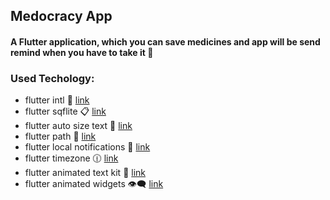 ## **Medocracy App**

#### A Flutter application, which you can save medicines and app will be send remind when you have to take it :bell:


### Used Techology:


- flutter intl :calendar: [link](https://pub.dev/packages/intl)
- flutter sqflite :clipboard: [link](https://pub.dev/packages/sqflite)
- flutter auto size text :memo: [link](https://pub.dev/packages/auto_size_text)
- flutter path :rocket: [link](https://pub.dev/packages/path)
- flutter local notifications :bell: [link](https://pub.dev/packages/local_notifications)
- flutter timezone 	:clock1230: [link](https://pub.dev/packages/timezone)
- flutter animated text kit :memo: [link](https://pub.dev/packages/animated_text_kit)
- flutter animated widgets :eye_speech_bubble: [link](https://pub.dev/packages/animated_widgets)









